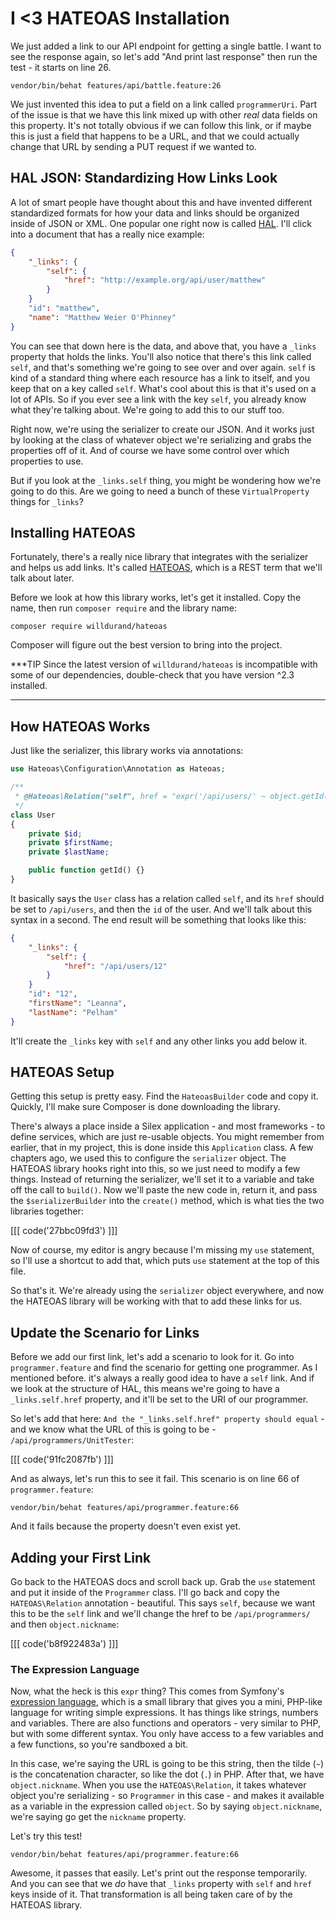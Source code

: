 # I <3 HATEOAS Installation

We just added a link to our API endpoint for getting a single battle. I want
to see the response again, so let's add "And print last response" then run
the test - it starts on line 26.

```
vendor/bin/behat features/api/battle.feature:26
```

We just invented this idea to put a field on a link called `programmerUri`.
Part of the issue is that we have this link mixed up with other *real* data
fields on this property. It's not totally obvious if we can follow this link,
or if maybe this is just a field that happens to be a URL, and that we could
actually change that URL by sending a PUT request if we wanted to.

## HAL JSON: Standardizing How Links Look

A lot of smart people have thought about this and have invented different
standardized formats for how your data and links should be organized inside
of JSON or XML. One popular one right now is called [HAL](http://phlyrestfully.readthedocs.org/en/latest/halprimer.html).
I'll click into a document that has a really nice example:

```json
{
    "_links": {
        "self": {
            "href": "http://example.org/api/user/matthew"
        }
    }
    "id": "matthew",
    "name": "Matthew Weier O'Phinney"
}
```

You can see that down here is the data, and above that, you have a `_links`
property that holds the links. You'll also notice that there's this link
called `self`, and that's something we're going to see over and over again.
`self` is kind of a standard thing where each resource has a link to itself,
and you keep that on a key called `self`. What's cool about this is that
it's used on a lot of APIs. So if you ever see a link with the key `self`,
you already know what they're talking about. We're going to add this to our
stuff too.

Right now, we're using the serializer to create our JSON. And it works just
by looking at the class of whatever object we're serializing and grabs the 
properties off of it. And of course we have some control over which properties
to use.

But if you look at the `_links.self` thing, you might be wondering how
we're going to do this. Are we going to need a bunch of these `VirtualProperty`
things for `_links`?

## Installing HATEOAS

Fortunately, there's a really nice library that integrates with the serializer
and helps us add links. It's called [HATEOAS](https://github.com/willdurand/Hateoas), which
is a REST term that we'll talk about later.

Before we look at how this library works, let's get it installed. Copy the
name, then run `composer require` and the library name:

```terminal
composer require willdurand/hateoas
```

Composer will figure out the best version to bring into the project.

***TIP
Since the latest version of `willdurand/hateoas` is incompatible with some of our dependencies,
double-check that you have version ^2.3 installed. 
***

## How HATEOAS Works

Just like the serializer, this library works via annotations:

```php
use Hateoas\Configuration\Annotation as Hateoas;

/**
 * @Hateoas\Relation("self", href = "expr('/api/users/' ~ object.getId())")
 */
class User
{
    private $id;
    private $firstName;
    private $lastName;

    public function getId() {}
}
```

It basically says the `User` class has a relation called `self`, and its
`href` should be set to `/api/users`, and then the `id` of the user. And
we'll talk about this syntax in a second. The end result will be something
that looks like this:

```json
{
    "_links": {
        "self": {
            "href": "/api/users/12"
        }
    }
    "id": "12",
    "firstName": "Leanna",
    "lastName": "Pelham"
}
```

It'll create the `_links` key with `self` and any other links  you add below
it.

## HATEOAS Setup

Getting this setup is pretty easy. Find the `HateoasBuilder` code and copy
it. Quickly, I'll make sure Composer is done downloading the library.

There's always a place inside a Silex application - and most frameworks - 
to define services, which are just re-usable objects. You might remember
from earlier, that in my project, this is done inside this `Application`
class. A few chapters ago, we used this to configure the `serializer` object.
The HATEOAS library hooks right into this, so we just need to modify a few
things. Instead of returning the serializer, we'll set it to a variable and
take off the call to `build()`. Now we'll paste the new code in, return
it, and pass the `$serializerBuilder` into the `create()` method, which
is what ties the two libraries together:

[[[ code('27bbc09fd3') ]]]

Now of course, my editor is angry because I'm missing my `use` statement,
so I'll use a shortcut to add that, which puts `use` statement
at the top of this file.

So that's it. We're already using the `serializer` object everywhere, and
now the HATEOAS library will be working with that to add these links for us.

## Update the Scenario for Links

Before we add our first link, let's add a scenario to look for it. Go into
`programmer.feature` and find the scenario for getting one programmer. As
I mentioned before. it's always a really good idea to have a `self` link.
And if we look at the structure of HAL, this means we're going to have a
`_links.self.href` property, and it'll be set to the URI of our programmer.

So let's add that here: `And the "_links.self.href" property should equal` -
and we know what the URL of this is going to be - `/api/programmers/UnitTester`:

[[[ code('91fc2087fb') ]]]

And as always, let's run this to see it fail. This scenario is on line 66
of `programmer.feature`:

```
vendor/bin/behat features/api/programmer.feature:66
```

And it fails because the property doesn't even exist yet.

## Adding your First Link

Go back to the HATEOAS docs and scroll back up. Grab the `use` statement and
put it inside of the `Programmer` class. I'll go back and copy the `HATEOAS\Relation`
annotation - beautiful. This says `self`, because we want this to be the `self`
link and we'll change the href to be `/api/programmers/` and then `object.nickname`:

[[[ code('b8f922483a') ]]]

### The Expression Language

Now, what the heck is this `expr` thing? This comes from Symfony's
[expression language](http://symfony.com/doc/current/components/expression_language/syntax.html),
which is a small library that gives you a mini, PHP-like language for writing
simple expressions. It has things like strings, numbers and variables. There
are also functions and operators - very similar to PHP, but with some different
syntax. You only have access to a few variables and a few functions, so
you're sandboxed a bit.

In this case, we're saying the URL is going to be this string, then the tilde
(`~`) is the concatenation character, so like the dot (`.`) in PHP. After
that, we have `object.nickname`. When you use the `HATEOAS\Relation`, it
takes whatever object you're serializing - so `Programmer` in this case -
and makes it available as a variable in the expression called `object`. So
by saying `object.nickname`, we're saying go get the `nickname` property.

Let's try this test!

```
vendor/bin/behat features/api/programmer.feature:66
```

Awesome, it passes that easily. Let's print out the response temporarily.
And you can see that we *do* have that `_links` property with `self` and
`href` keys inside of it. That transformation is all being taken care of
by the HATEOAS library.
